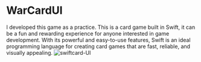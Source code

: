 # WarCardUI
I developed this game as a practice.  This is a card game built in Swift, it can be a fun and rewarding experience for anyone interested in game development. With its powerful and easy-to-use features, Swift is an ideal programming language for creating card games that are fast, reliable, and visually appealing.
![swiftcard-UI](https://github.com/Johnpepsi/WarCardUI/assets/112512965/76f2d6b2-887a-473d-9528-4f397de08724)

